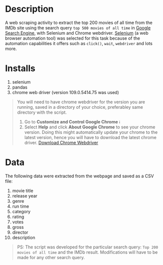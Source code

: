 # Description
A web scraping activity to extract the top 200 movies of all time from the IMDb site using the search query `top 500 movies of all time` in [Google Search Engine](https://www.google.com), with Selenium and Chrome webdriver. [Selenium](https://selenium-python.readthedocs.io/) (a web browser automation tool) was selected for this task because of the automation capabilities it offers such as `click()`, `wait`, `webdriver` and lots more.

# Installs
1. selenium
2. pandas
3. chrome web driver (version 109.0.5414.75 was used)

> You will need to have chrome webdriver for the version you are running, saved in a directory of your choice, preferabley same directory with the script.
> 1. Go to **Customize and Control Google Chrome** <img width="12" alt="image" src="https://user-images.githubusercontent.com/94759082/211974344-aa321e75-45db-41d6-831d-1abc61234580.png">
> 2. Select **Help** and click **About Google Chrome** to see your chrome version. Doing this might automatically update your chrome to the latest version, hence you will have to download the latest chrome driver.
> [Download Chrome Webdriver](https://sites.google.com/chromium.org/driver/downloads?authuser=0)

# Data
The following data were extracted from the webpage and saved as a CSV file:
1. movie title
2. release year
3. genre
4. run time
5. category
6. rating
7. votes
8. gross
9. director
10. description

>PS: The script was developed for the particular search query: `Top 200 movies of all time` and the IMDb result. Modifications will have to be made for any other search query.
